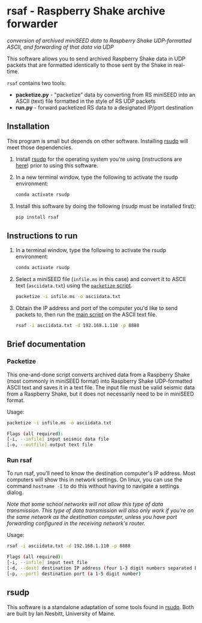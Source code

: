 # rsaf - Raspberry Shake archive forwarder
_conversion of archived miniSEED data to Raspberry Shake UDP-formatted ASCII, and forwarding of that data via UDP_

This software allows you to send archived Raspberry Shake data in UDP packets that are formatted identically to those sent by the Shake in real-time.

`rsaf` contains two tools:
- **packetize.py** - "packetize" data by converting from RS miniSEED into an ASCII (text) file formatted in the style of RS UDP packets
- **run.py** - forward packetized RS data to a designated IP/port destination

## Installation

This program is small but depends on other software. Installing [rsudp](https://github.com/raspishake/rsudp) will meet those dependencies.

1. Install [rsudp](https://github.com/raspishake/rsudp) for the operating system you're using (instructions are [here](https://raspishake.github.io/rsudp/installing.html)) prior to using this software.
2. In a new terminal window, type the following to activate the rsudp environment:

    ```bash
    conda activate rsudp
    ```

3. Install this software by doing the following (rsudp must be installed first):

    ```bash
    pip install rsaf
    ```

## Instructions to run

1. In a terminal window, type the following to activate the rsudp environment:

    ```bash
    conda activate rsudp
    ```

2. Select a miniSEED file (``infile.ms`` in this case) and convert it to ASCII text (``asciidata.txt``) using the [``packetize`` script](#packetize).

    ```bash
    packetize -i infile.ms -o asciidata.txt
    ```

3. Obtain the IP address and port of the computer you'd like to send packets to, then run the [main script](#run-rsaf) on the ASCII text file.

    ```bash
    rsaf -i asciidata.txt -d 192.168.1.110 -p 8888
    ```

## Brief documentation

### Packetize

This one-and-done script converts archived data from a Raspberry Shake (most commonly in miniSEED format) into Raspberry Shake UDP-formatted ASCII text and saves it in a text file. The input file must be valid seismic data from a Raspberry Shake, but it does not necessarily need to be in miniSEED format.

Usage:

```bash
packetize -i infile.ms -o asciidata.txt

Flags (all required):
[-i, --infile] input seismic data file
[-o, --outfile] output text file
```

### Run rsaf

To run rsaf, you'll need to know the destination computer's IP address. Most computers will show this in network settings. On linux, you can use the command ``hostname -I`` to do this without having to navigate a settings dialog.

_Note that some school networks will not allow this type of data transmission. This type of data transmission will also only work if you're on the same network as the destination computer, unless you have port forwarding configured in the receiving network's router._

Usage:

```bash
rsaf -i asciidata.txt -d 192.168.1.110 -p 8888

Flags (all required):
[-i, --infile] input text file
[-d, --dest] destination IP address (four 1-3 digit numbers separated by periods)
[-p, --port] destination port (a 1-5 digit number)
```

## rsudp

This software is a standalone adaptation of some tools found in [rsudp](https://github.com/raspishake/rsudp). Both are built by Ian Nesbitt, University of Maine.
